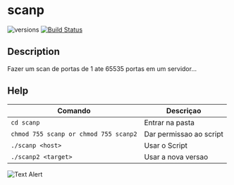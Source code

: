 # scanp

![versions](https://img.shields.io/pypi/pyversions/pybadges.svg)
[![Build Status](https://travis-ci.org/dwyl/esta.svg?branch=master)](https://travis-ci.org/dwyl/esta)

## Description
Fazer um scan  de portas de 1 ate 65535 portas em um servidor...


## Help
| Comando | Descriçao |
| --- | --- |
|```cd scanp```|Entrar na pasta|
|```chmod 755 scanp or chmod 755 scanp2```|Dar permissao ao script|
| ```./scanp <host>``` | Usar o Script|
|```./scanp2 <target>```|Usar a nova versao| 
![Text Alert](https://media.giphy.com/media/d2ZegRpJmRhe3EXK/giphy.gif)
